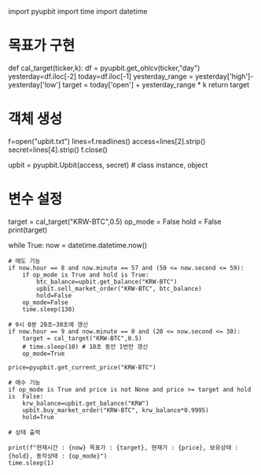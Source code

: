 import pyupbit
import time
import datetime

# 목표가 구현

def cal_target(ticker,k):
    df = pyupbit.get_ohlcv(ticker,"day")
    yesterday=df.iloc[-2]
    today=df.iloc[-1]
    yesterday_range = yesterday['high']-yesterday['low']
    target = today['open'] + yesterday_range * k
    return target


# 객체 생성
f=open("upbit.txt")
lines=f.readlines()
access=lines[2].strip()
secret=lines[4].strip()
f.close()

upbit = pyupbit.Upbit(access, secret) # class instance, object


# 변수 설정
target = cal_target("KRW-BTC",0.5)
op_mode = False
hold = False
print(target)


while True:
    now = datetime.datetime.now()
    
    # 매도 기능
    if now.hour == 8 and now.minute == 57 and (50 <= now.second <= 59):
        if op_mode is True and hold is True:
            btc_balance=upbit.get_balance("KRW-BTC")
            upbit.sell_market_order("KRW-BTC", btc_balance)
            hold=False
        op_mode=False
        time.sleep(130)
    
    # 9시 0분 20초~30초에 갱신
    if now.hour == 9 and now.minute == 0 and (20 <= now.second <= 30):
        target = cal_target("KRW-BTC",0.5)
        # time.sleep(10) # 10초 동안 1번만 갱신
        op_mode=True
    
    price=pyupbit.get_current_price("KRW-BTC")
    
    # 매수 기능    
    if op_mode is True and price is not None and price >= target and hold is  False:
        krw_balance=upbit.get_balance("KRW")
        upbit.buy_market_order("KRW-BTC", krw_balance*0.9995)
        hold=True
        
    # 상태 출력
    
    print(f"현재시간 : {now} 목표가 : {target}, 현재가 : {price}, 보유상태 : {hold}, 동작상태 : {op_mode}")
    time.sleep(1)
